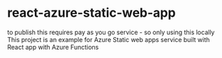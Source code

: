 # react-azure-static-web-app

to publish this requires pay as you go service - so only using this locally 
This project is an example for Azure Static web apps service built with React app with Azure Functions
